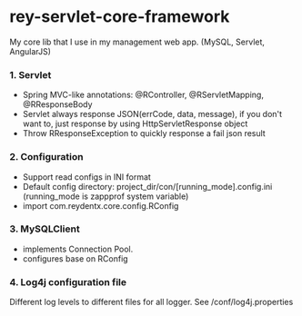 # rey-servlet-core-framework

My core lib that I use in my management web app. (MySQL, Servlet, AngularJS)
### 1. Servlet
- Spring MVC-like annotations: @RController, @RServletMapping, @RResponseBody
- Servlet always response JSON(errCode, data, message), if you don't want to, just response by using HttpServletResponse object
- Throw RResponseException to quickly response a fail json result

### 2. Configuration
- Support read configs in INI format
- Default config directory: project_dir/con/[running_mode].config.ini (running_mode is zappprof system variable)
- import com.reydentx.core.config.RConfig <br>

### 3. MySQLClient
- implements Connection Pool.
- configures base on RConfig

### 4. Log4j configuration file
Different log levels to different files for all logger. See /conf/log4j.properties
